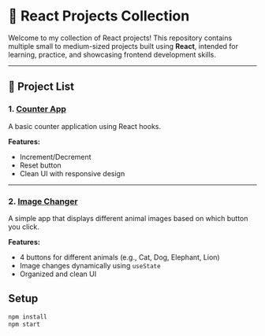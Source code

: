 # 🧠 React Projects Collection

Welcome to my collection of React projects! This repository contains multiple small to medium-sized projects built using **React**, intended for learning, practice, and showcasing frontend development skills.

---

## 📁 Project List

### 1. [Counter App](./my-vite-project-01/)
A basic counter application using React hooks.

**Features:**
- Increment/Decrement
- Reset button
- Clean UI with responsive design

---
### 2. [Image Changer](./my-vite-project-background-changer/)
A simple app that displays different animal images based on which button you click.

**Features:**
- 4 buttons for different animals (e.g., Cat, Dog, Elephant, Lion)
- Image changes dynamically using `useState`
- Organized and clean UI

## Setup

```bash
npm install
npm start
